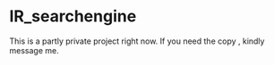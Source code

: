 # IR_searchengine

This is a partly private project  right now. If you need the copy , kindly message me. 
